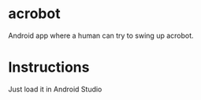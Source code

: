 acrobot
=======

Android app where a human can try to swing up acrobot.

Instructions
=======
Just load it in Android Studio
